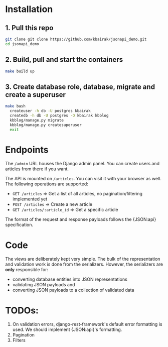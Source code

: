 # Installation

## 1. Pull this repo

```bash
git clone git clone https://github.com/kbairak/jsonapi_demo.git
cd jsonapi_demo
```

## 2. Build, pull and start the containers

```bash
make build up
```

## 3. Create database role, database, migrate and create a superuser

```bash
make bash
  createuser -h db -U postgres kbairak
  createdb -h db -U postgres -O kbairak kbblog
  kbblog/manage.py migrate
  kbblog/manage.py createsuperuser
  exit
```

# Endpoints

The `/admin` URL houses the Django admin panel. You can create users and
articles from there if you want.

The API is mounted on `/articles`. You can visit it with your browser as well.
The following operations are supported:

- `GET /articles` => Get a list of all articles, no pagination/filtering implemented yet
- `POST /articles` => Create a new article
- `GET /articles/:article_id` => Get a specific article

The format of the request and response payloads follows the {JSON:api}
specification.

# Code

The views are deliberately kept very simple. The bulk of the representation and
validation work is done from the serializers. However, the serializers are
**only** responsible for:
- converting database entities into JSON representations
- validating JSON payloads and
- converting JSON payloads to a collection of validated data

# TODOs:

1. On validation errors, django-rest-framework's default error formatting is
   used. We should implement {JSON:api}'s formatting.
2. Pagination
3. Filters
